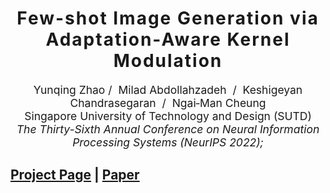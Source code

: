 <h1 align='center' style="text-align:center; font-weight:bold; font-size:2.0em;letter-spacing:2.0px;">
                Few-shot Image Generation via Adaptation-Aware Kernel Modulation</h1>
<p align='center' style="text-align:center;font-size:1.25em;">
    <a href="https://yunqing-me.github.io/" target="_blank" style="text-decoration: none;">Yunqing Zhao</a>&nbsp;/&nbsp;
    <a href="https://miladabd.github.io/" target="_blank" style="text-decoration: none;">Milad Abdollahzadeh&nbsp</a>&nbsp;/&nbsp;
    <a href="https://keshik6.github.io/" target="_blank" style="text-decoration: none;">Keshigeyan Chandrasegaran&nbsp</a>&nbsp;/&nbsp;
    <a href="https://sites.google.com/site/mancheung0407/" target="_blank" style="text-decoration: none;">Ngai&#8209;Man&nbsp;Cheung</a></br>
Singapore University of Technology and Design (SUTD)<br/>
<em>The Thirty-Sixth Annual Conference on Neural Information Processing Systems (NeurIPS 2022);</br></em>
</p>


## [Project Page](https://yunqing-me.github.io/FSIG-ImportanceProbing-KML/)  |  [Paper]()
